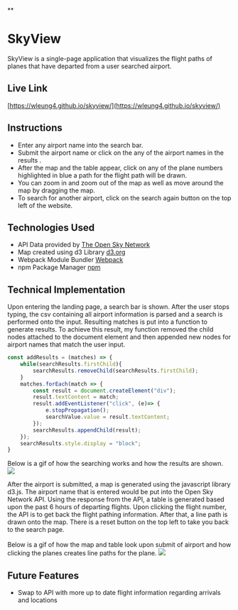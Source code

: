 <!-- **Background** 

SkyView is a website that allows users to search for flight information at a specific airport. Upon selecting an airport, users will be able to select a particular flight to see the current location of the flight and its path to the airport. Users are also able to see the past flight information for the selected airplane.

**Functionality**

In SkyView, users will be able to:

* **Search:** Search flights by airport.
* **View Map:** Visualize flights on the map around the airport.
* **Select Flight:** Highlight a particular flight on the map.
* **View Flight Details:** See specific details regarding the selected flight aircraft.

**Wireframes**

Below is a basic search page that allows a user to search for flights going to or departing from a specific airport.
![Basic Search Page](assets/search-wireframe.PNG)


Below is the main page of the website after utilizing the search feature. It includes a map, a search bar, and flights to choose from.
![Main Page](assets/main-wireframe.PNG)


Below is the main flight page of the website after selecting a flight from the previous main page. 
![Main Flight Page](assets/main-2-wireframe.PNG)


**Technologies**

* **OpenSky Network API:** API to fetch flight data
* **d3.js:** Library to create map and charts

**Implementation Timeline**

* Friday Morning & Weekend: Initial setup, familiarize with API and test API. Ensure working search functionality.
* Monday: Create basic website skeleton. Utilize d3.js library to create map.
* Tuesday: Ensure working flight information is displayed. Display of map onto website.
* Wednesday: Finishing touches to map.
* Thursday Morning: Last minute UI checks. -->

**<h1>SkyView</h1>
SkyView is a single-page application that visualizes the flight paths of planes that have departed from a user searched airport.

**<h2>Live Link</h2>**
[https://wleung4.github.io/skyview/](https://wleung4.github.io/skyview/)

<h2>Instructions</h2>

* Enter any airport name into the search bar.
* Submit the airport name or click on the any of the airport names in the results .
* After the map and the table appear, click on any of the plane numbers highlighted in blue a path for the flight path will be drawn.
* You can zoom in and zoom out of the map as well as move around the map by dragging the map.
* To search for another airport, click on the search again button on the top left of the website.

**<h2>Technologies Used</h2>**
* API Data provided by [The Open Sky Network](https://opensky-network.org)
* Map created using d3 Library [d3.org](https://d3js.org/) 
* Webpack Module Bundler [Webpack](https://webpack.js.org/)
* npm Package Manager [npm](https://www.npmjs.com/)

**<h2>Technical Implementation</h2>**
Upon entering the landing page, a search bar is shown. After the user stops typing, the csv containing all airport information is parsed and a search is performed onto the input. Resulting matches is put into a function to generate results. To achieve this result, my function removed the child nodes attached to the document element and then appended new nodes for airport names that match the user input. 

```javascript
const addResults = (matches) => {
	while(searchResults.firstChild){
		searchResults.removeChild(searchResults.firstChild);
	}
	matches.forEach(match => {
		const result = document.createElement("div");
		result.textContent = match;
		result.addEventListener("click", (e)=> {
			e.stopPropagation();
			searchValue.value = result.textContent;
		});
		searchResults.appendChild(result);
	});
	searchResults.style.display = "block";
}
```
Below is a gif of how the searching works and how the results are shown.
![](./assets/search-page.gif)

After the airport is submitted, a map is generated using the javascript library d3.js. The airport name that is entered would be put into the Open Sky Network API. Using the response from the API, a table is generated based upon the past 6 hours of departing flights. Upon clicking the flight number, the API is to get back the flight pathing information. After that, a line path is drawn onto the map. There is a reset button on the top left to take you back to the search page.<br>
<br>
Below is a gif of how the map and table look upon submit of airport and how clicking the planes creates line paths for the plane.
![](./assets/main-page.gif)

**<h2>Future Features </h2>**
* Swap to API with more up to date flight information regarding arrivals and locations

